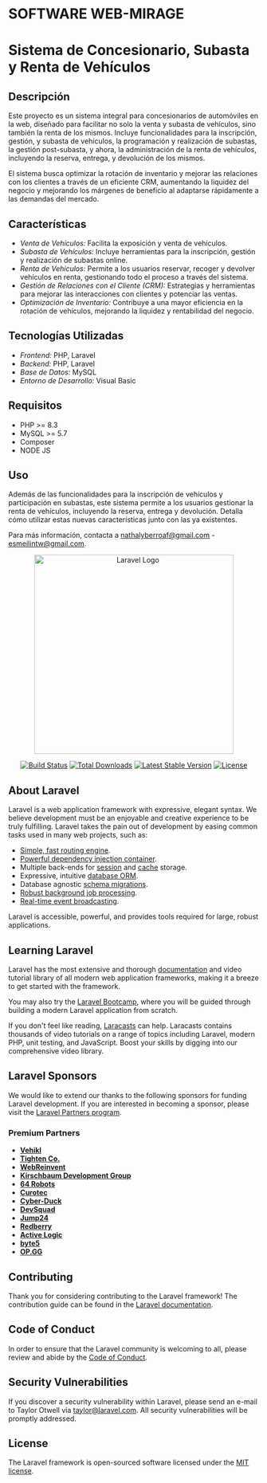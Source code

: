 # SOFTWARE WEB-MIRAGE
# Sistema de Concesionario, Subasta y Renta de Vehículos

## Descripción

Este proyecto es un sistema integral para concesionarios de automóviles en la web, diseñado para facilitar no solo la venta y subasta de vehículos, sino también la renta de los mismos. Incluye funcionalidades para la inscripción, gestión, y subasta de vehículos, la programación y realización de subastas, la gestión post-subasta, y ahora, la administración de la renta de vehículos, incluyendo la reserva, entrega, y devolución de los mismos.

El sistema busca optimizar la rotación de inventario y mejorar las relaciones con los clientes a través de un eficiente CRM, aumentando la liquidez del negocio y mejorando los márgenes de beneficio al adaptarse rápidamente a las demandas del mercado.

## Características

- *Venta de Vehículos:* Facilita la exposición y venta de vehículos.
- *Subasta de Vehículos:* Incluye herramientas para la inscripción, gestión y realización de subastas online.
- *Renta de Vehículos:* Permite a los usuarios reservar, recoger y devolver vehículos en renta, gestionando todo el proceso a través del sistema.
- *Gestión de Relaciones con el Cliente (CRM):* Estrategias y herramientas para mejorar las interacciones con clientes y potenciar las ventas.
- *Optimización de Inventario:* Contribuye a una mayor eficiencia en la rotación de vehículos, mejorando la liquidez y rentabilidad del negocio.

## Tecnologías Utilizadas

- *Frontend:* PHP, Laravel
- *Backend:* PHP, Laravel
- *Base de Datos:* MySQL
- *Entorno de Desarrollo:* Visual Basic

## Requisitos

- PHP >= 8.3
- MySQL >= 5.7
- Composer
- NODE JS

## Uso

Además de las funcionalidades para la inscripción de vehículos y participación en subastas, este sistema permite a los usuarios gestionar la renta de vehículos, incluyendo la reserva, entrega y devolución. Detalla cómo utilizar estas nuevas características junto con las ya existentes.


Para más información, contacta a nathalyberroaf@gmail.com - esmeilintw@gmail.com.

<p align="center"><a href="https://laravel.com" target="_blank"><img src="https://raw.githubusercontent.com/laravel/art/master/logo-lockup/5%20SVG/2%20CMYK/1%20Full%20Color/laravel-logolockup-cmyk-red.svg" width="400" alt="Laravel Logo"></a></p>

<p align="center">
<a href="https://github.com/laravel/framework/actions"><img src="https://github.com/laravel/framework/workflows/tests/badge.svg" alt="Build Status"></a>
<a href="https://packagist.org/packages/laravel/framework"><img src="https://img.shields.io/packagist/dt/laravel/framework" alt="Total Downloads"></a>
<a href="https://packagist.org/packages/laravel/framework"><img src="https://img.shields.io/packagist/v/laravel/framework" alt="Latest Stable Version"></a>
<a href="https://packagist.org/packages/laravel/framework"><img src="https://img.shields.io/packagist/l/laravel/framework" alt="License"></a>
</p>

## About Laravel

Laravel is a web application framework with expressive, elegant syntax. We believe development must be an enjoyable and creative experience to be truly fulfilling. Laravel takes the pain out of development by easing common tasks used in many web projects, such as:

- [Simple, fast routing engine](https://laravel.com/docs/routing).
- [Powerful dependency injection container](https://laravel.com/docs/container).
- Multiple back-ends for [session](https://laravel.com/docs/session) and [cache](https://laravel.com/docs/cache) storage.
- Expressive, intuitive [database ORM](https://laravel.com/docs/eloquent).
- Database agnostic [schema migrations](https://laravel.com/docs/migrations).
- [Robust background job processing](https://laravel.com/docs/queues).
- [Real-time event broadcasting](https://laravel.com/docs/broadcasting).

Laravel is accessible, powerful, and provides tools required for large, robust applications.

## Learning Laravel

Laravel has the most extensive and thorough [documentation](https://laravel.com/docs) and video tutorial library of all modern web application frameworks, making it a breeze to get started with the framework.

You may also try the [Laravel Bootcamp](https://bootcamp.laravel.com), where you will be guided through building a modern Laravel application from scratch.

If you don't feel like reading, [Laracasts](https://laracasts.com) can help. Laracasts contains thousands of video tutorials on a range of topics including Laravel, modern PHP, unit testing, and JavaScript. Boost your skills by digging into our comprehensive video library.

## Laravel Sponsors

We would like to extend our thanks to the following sponsors for funding Laravel development. If you are interested in becoming a sponsor, please visit the [Laravel Partners program](https://partners.laravel.com).

### Premium Partners

- **[Vehikl](https://vehikl.com/)**
- **[Tighten Co.](https://tighten.co)**
- **[WebReinvent](https://webreinvent.com/)**
- **[Kirschbaum Development Group](https://kirschbaumdevelopment.com)**
- **[64 Robots](https://64robots.com)**
- **[Curotec](https://www.curotec.com/services/technologies/laravel/)**
- **[Cyber-Duck](https://cyber-duck.co.uk)**
- **[DevSquad](https://devsquad.com/hire-laravel-developers)**
- **[Jump24](https://jump24.co.uk)**
- **[Redberry](https://redberry.international/laravel/)**
- **[Active Logic](https://activelogic.com)**
- **[byte5](https://byte5.de)**
- **[OP.GG](https://op.gg)**

## Contributing

Thank you for considering contributing to the Laravel framework! The contribution guide can be found in the [Laravel documentation](https://laravel.com/docs/contributions).

## Code of Conduct

In order to ensure that the Laravel community is welcoming to all, please review and abide by the [Code of Conduct](https://laravel.com/docs/contributions#code-of-conduct).

## Security Vulnerabilities

If you discover a security vulnerability within Laravel, please send an e-mail to Taylor Otwell via [taylor@laravel.com](mailto:taylor@laravel.com). All security vulnerabilities will be promptly addressed.

## License

The Laravel framework is open-sourced software licensed under the [MIT license](https://opensource.org/licenses/MIT).
